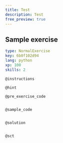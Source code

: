 ```yaml
---
title: Test
description: Test
free_preview: true
---
```


## Sample exercise

```yaml
type: NormalExercise
key: 6b0f102d94
lang: python
xp: 100
skills: 2
```



`@instructions`


`@hint`


`@pre_exercise_code`
```{python}

```

`@sample_code`
```{python}

```

`@solution`
```{python}

```

`@sct`
```{python}

```
